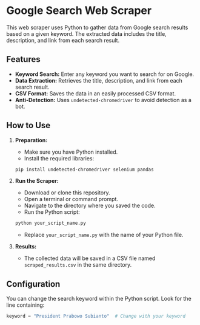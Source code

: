 # Google Search Web Scraper

This web scraper uses Python to gather data from Google search results based on a given keyword. The extracted data includes the title, description, and link from each search result.

## Features

*   **Keyword Search:** Enter any keyword you want to search for on Google.
*   **Data Extraction:** Retrieves the title, description, and link from each search result.
*   **CSV Format:** Saves the data in an easily processed CSV format.
*   **Anti-Detection:** Uses `undetected-chromedriver` to avoid detection as a bot.

## How to Use

1.  **Preparation:**
    *   Make sure you have Python installed.
    *   Install the required libraries:

    ```bash
    pip install undetected-chromedriver selenium pandas
    ```

2.  **Run the Scraper:**
    *   Download or clone this repository.
    *   Open a terminal or command prompt.
    *   Navigate to the directory where you saved the code.
    *   Run the Python script:

    ```bash
    python your_script_name.py
    ```

    *   Replace `your_script_name.py` with the name of your Python file.

3.  **Results:**
    *   The collected data will be saved in a CSV file named `scraped_results.csv` in the same directory.

## Configuration

You can change the search keyword within the Python script. Look for the line containing:

```python
keyword = "President Prabowo Subianto"  # Change with your keyword